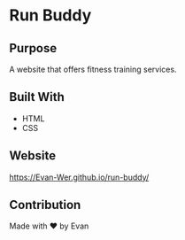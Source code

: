 # Run Buddy

## Purpose
A  website that offers fitness training services.

## Built With
* HTML
* CSS

## Website
https://Evan-Wer.github.io/run-buddy/

## Contribution
Made with ❤️ by Evan
